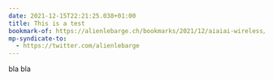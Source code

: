```yaml
---
date: 2021-12-15T22:21:25.038+01:00
title: This is a test
bookmark-of: https://alienlebarge.ch/bookmarks/2021/12/aiaiai-wireless/
mp-syndicate-to:
  - https://twitter.com/alienlebarge
---
```

bla bla
